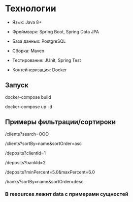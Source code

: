 # Технологии

- Язык: Java 8+

- Фреймворк: Spring Boot, Spring Data JPA

- База данных: PostgreSQL

- Сборка: Maven

- Тестирование: JUnit, Spring Test

- Контейнеризация: Docker

## Запуск

docker-compose build

docker-compose up -d

## Примеры фильтрации/сортироки

/clients?search=ООО

/clients?sortBy=name&sortOrder=asc

/deposits?clientId=1

/deposits?bankId=2

/deposits?minPercent=5.0&maxPercent=6.0

/banks?sortBy=name&sortOrder=desc


### В resources лежит data с примерами сущностей
